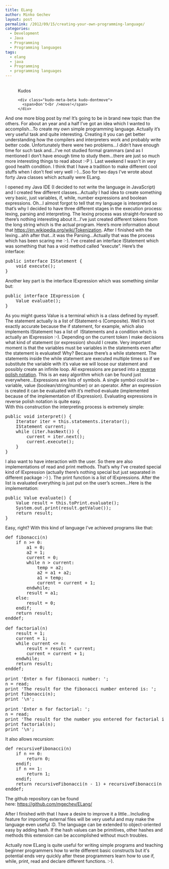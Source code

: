 ```yaml
---
title: ELang
author: Minko Gechev
layout: post
permalink: /2012/09/15/creating-your-own-programming-language/
categories:
  - Development
  - Java
  - Programming
  - Programming languages
tags:
  - elang
  - java
  - Programming
  - programming languages
---
```

<!-- Kudos 1.1.1-->

<div class="kudo-box kudo-c_tr" style="margin:0px px 30px 30px;">
  <figure class="kudo kudoable" data-id="180"> <a class="kudo-object"> <div class="kudo-opening">
    <div class="kudo-circle">
      &nbsp;
    </div>
  </div></a> 
  
  <div class="kudo-meta kudo-meta-180">
    <div class="kudo-meta-alpha kudo-hideonhover">
      <span class="kudo-count"></span> <span class="kudo-text">Kudos</span>
    </div>
    
    <div class="kudo-meta-beta kudo-dontmove">
      <span>Don't<br />move!</span>
    </div>
  </div></figure>
</div>

And one more blog post by me! It&#8217;s going to be in brand new topic than the others. For about an year and a half I&#8217;ve got an idea which I wanted to accomplish&#8230;To create my own simple programming language. Actually it&#8217;s very useful task and quite interesting. Creating it you can get better understanding how the compilers and interpreters work and probably write better code. Unfortunately there were two problems&#8230;I didn&#8217;t have enough time for such task and&#8230;I&#8217;ve not studied formal grammars (and as I mentioned I don&#8217;t have enough time to study them&#8230;there are just so much more interesting things to read about :-P ). Last weekend I wasn&#8217;t in very good health condition. I think that I have a tradition to make different cool stuffs when I don&#8217;t feel very well :-)&#8230;Soo for two days I&#8217;ve wrote about forty Java classes which actually were ELang.

I opened my Java IDE (I decided to not write the language in JavaScript) and I created few different classes&#8230;Actually I had idea to create something very basic, just variables, if, while, number expressions and boolean expressions. Oh&#8230;I almost forgot to tell that my language is interpreted so that&#8217;s why I decided to have three different stages in the execution process: lexing, parsing and interpreting. The lexing process was straight-forward so there&#8217;s nothing interesting about it&#8230;I&#8217;ve just created different tokens from the long string which is the actual program. Here&#8217;s more information about that <https://en.wikipedia.org/wiki/Tokenization>. After I finished with the lexing&#8230;ahh after that&#8230;it was the Parsing&#8230;Actually that was the process which has been scaring me :-). I&#8217;ve created an interface IStatement which was something that has a void method called &#8220;execute&#8221;. Here&#8217;s the interface:

<pre lang="Java">public interface IStatement {
    void execute();
}</pre>

<div>
</div>

<div>
  Another key part is the interface IExpression which was something similar but:
</div>

<div>
</div>

<div>
  <pre lang="Java">public interface IExpression {
    Value evaluate();
}</pre>
</div>

<div>
</div>

<div>
  As you might guess Value is a terminal which is a class defined by myself. The statement actually is a list of IStatement-s (Composite). Well it&#8217;s not exactly accurate because the if statement, for example, which also implements IStatement has a list of  IStatements and a condition which is actually an IExpression :-). Depending on the current token I make decisions what kind of statement (or expression) should I create. Very important moment is that the variables must be variables in the statements even after the statement is evaluated! Why? Because there&#8217;s a while statement. The statements inside the while statement are executed multiple times so if we substitute the variable with it&#8217;s value we will loose our statement and possibly create an infinite loop. All expressions are parsed into a <a href="https://en.wikipedia.org/wiki/Reverse_Polish_notation">reverse polish notation</a>. This is an easy algorithm which can be found just everywhere&#8230;Expressions are lists of symbols. A single symbol could be &#8211; variable, value (boolean/string/number) or an operator. After an expression is created it can be evaluated with it&#8217;s method evaluate (implemented because of the implementation of IExpression). Evaluating expressions in reverse polish notation is quite easy.
</div>

<div>
</div>

<div>
  With this construction the interpreting process is extremely simple:
</div>

<div>
</div>

<pre lang="Java">public void interpret() {
    Iterator iter = this.statements.iterator();
    IStatement current;
    while (iter.hasNext()) {
        current = iter.next();
        current.execute();
    }
}</pre>

I also want to have interaction with the user. So there are also implementations of read and print methods. That&#8217;s why I&#8217;ve created special kind of IExpression (actually there&#8217;s nothing special but just separated in different package :-) ). The print function is a list of IExpressions. After the list is evaluated everything is just put on the user&#8217;s screen&#8230;Here is the implementation:

<pre lang="Java">public Value evaluate() {
    Value result = this.toPrint.evaluate();
    System.out.print(result.getValue());
    return result;
}</pre>

Easy, right? With this kind of language I&#8217;ve achieved programs like that:

<pre lang="ELang">def fibonacci(n)
    if n >= 0:
        a1 = 0;
        a2 = 1;
        current = 0;
        while n > current:
            temp = a2;
            a2 = a1 + a2;
            a1 = temp;
            current = current + 1;
        endwhile;
        result = a1;
    else: 
        result = 0;
    endif;
    return result;
enddef;

def factorial(n)
    result = 1;
    current = 1;
    while current &lt;= n:
        result = result * current;
        current = current + 1;
    endwhile;
    return result;
enddef;

print 'Enter n for fibonacci number: ';
n = read;
print 'The result for the fibonacci number entered is: ';
print fibonacci(n);
print '\n';

print 'Enter n for factorial: ';
n = read;
print 'The result for the number you entered for factorial is: ';
print factorial(n);
print '\n';
</pre>

It also allows recursion:

<pre lang="ELang">def recursiveFibonacci(n)
    if n == 0:
        return 0;
    endif;
    if n == 1:
        return 1;
    endif;
    return recursiveFibonacci(n - 1) + recursiveFibonacci(n - 2);
enddef;
</pre>

The github repository can be found here: <https://github.com/mgechev/ELang/>

After I finished with that I have a desire to improve it a little...Including feature for importing external files will be very useful and may make the language even useful :D. The language can be extended to object-oriented easy by adding hash. If the hash values can be primitives, other hashes and methods this extension can be accomplished without much troubles.

Actually now ELang is quite useful for writing simple programs and teaching beginner programmers how to write different basic constructs but it's potential ends very quickly after these programmers learn how to use if, while, print, read and declare different functions. :-).